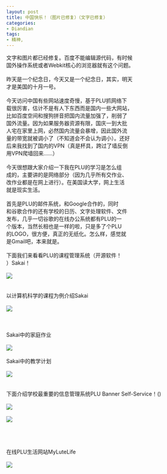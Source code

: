 ```yaml
---
layout: post
title: 中国快乐！（图片已修复）（文字已修复）
categories:
- Diandian
tags:
- 精神, 
---
```

文字和图片都已经修复。百度不能编辑源代码，有时候
<br />国外操作系统或者Webkit核心的浏览器就有这个问题。
<br />
<br />昨天是一个纪念日，今天又是一个纪念日，其实，明天
<br />才是美国的十月一号。
<br />
<br />今天访问中国有些网站速度奇慢，基于PLU抓网络下
<br />载很厉害，估计不是有人下东西而是国内一些大网站，
<br />比如百度空间和搜狗拼音把国内流量加强了，削弱了
<br />国外流量。因为如果服务器资源有限，国庆一到大批
<br />人宅在家里上网，必然国内流量会暴增，因此国外流
<br />量的带宽就被调小了（不知道会不会认为调小）。还好
<br />后来我找到了国内的VPN（真是杯具，跨过了墙反倒
<br />用VPN爬墙回来……）
<br />
<br />今天很想跟大家介绍一下我在PLU的学习是怎么组
<br />成的，主要讲的是网络部分（因为几乎所有交作业、
<br />改作业都是在网上进行）。在美国读大学，网上生活
<br />就是现实生活。
<br />
<br />首先是PLU的邮件系统，和Google合作的，同时
<br />和谷歌合作的还有学校的日历、文字处理软件、文件
<br />发布，几乎一切谷歌的在线办公系统都有PLU的一
<br />个版本，当然长相也是一样的啦，只是多了个PLU
<br />的LOGO，很方便，真正的无纸化。怎么样，感觉就
<br />是Gmail吧，本来就是。
<br />
<br />下面我们来看看PLU的课程管理系统（开源软件！
<br />）Sakai！
<br />
<br />
<img src="http://m1.img.srcdd.com/farm4/d/2012/0627/10/35B700331FC410F3EB5AF6488B5B2CF2_B500_900_500_245.JPEG" />
<br />
<br />
<br />以计算机科学的课程为例介绍Sakai
<br />
<br />
<img src="http://m2.img.srcdd.com/farm4/d/2012/0627/10/77FBDEC1C04D62909171D2F165CAEB6B_B500_900_433_636.JPEG" />
<br />
<br />
<br />
<br />Sakai中的家庭作业
<br />
<br />
<img src="http://m2.img.srcdd.com/farm5/d/2012/0627/10/90B756F3009EF2FD05FEF8A209B10E94_B500_900_481_529.PNG" />
<br />
<br />Sakai中的教学计划
<br />
<br />
<img src="http://m3.img.srcdd.com/farm5/d/2012/0627/10/EA8E5A90D46B64FB8EC05D633B38C4D8_B500_900_500_252.PNG" />
<br />
<br />
<br />下面介绍学校最重要的信息管理系统PLU Banner Self-Service！()
<br />
<br />
<img src="http://m1.img.srcdd.com/farm4/d/2012/0627/10/3747ABCD91D944640190C8B7EEB43A62_B500_900_496_438.PNG" />
<br />
<br />
<img src="http://m3.img.srcdd.com/farm5/d/2012/0627/10/ACCB77BCCF279E66C37571EEFFEDED96_B500_900_458_524.PNG" />
<br />
<br />
<br />
<br />
<br />在线PLU生活网站MyLuteLife
<br />
<br />
<a href="http://public.bay.livefilestore.com/y1picCh9AkOdpJ8fGTCl935HR-1sTUCrm7gnFBu2FBloB5UEjIRv-yxCzccpl6F2KWrOB7aJwrSnq1r4PsCzvEscw/mylutelife.png?psid=1"><img src="http://m3.img.srcdd.com/farm5/d/2012/0627/10/2EA06891FF4602F852AD7C8E0D6AA51C_B500_900_500_343.PNG" /></a>
<br />
<a href="http://public.bay.livefilestore.com/y1picCh9AkOdpJ8fGTCl935HR-1sTUCrm7gnFBu2FBloB5UEjIRv-yxCzccpl6F2KWrOB7aJwrSnq1r4PsCzvEscw/mylutelife.png?psid=1"> </a>